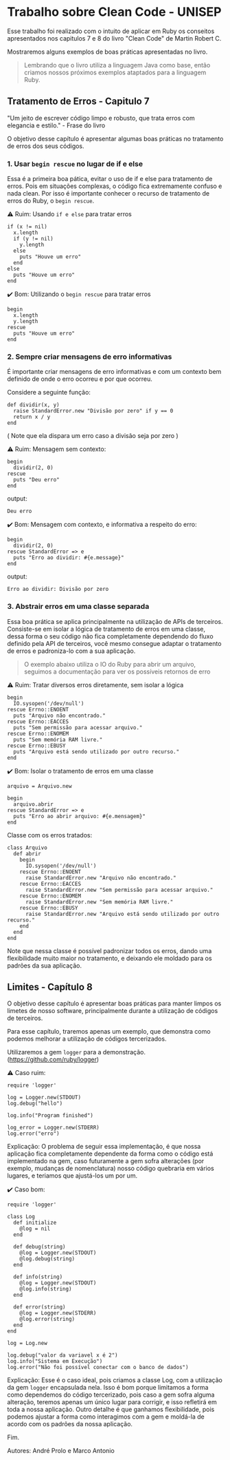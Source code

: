 # Trabalho sobre Clean Code - UNISEP
Esse trabalho foi realizado com o intuito de aplicar em Ruby os conseitos apresentados nos capitulos 7 e 8 do livro "Clean Code" de Martin
Robert C.

Mostraremos alguns exemplos de boas práticas apresentadas no livro. 

> Lembrando que o livro utiliza a linguagem Java como base, então criamos nossos próximos exemplos ataptados para a linguagem Ruby.

## Tratamento de Erros - Capitulo 7

"Um jeito de escrever código limpo e robusto, que trata erros com elegancia e estilo." - Frase do livro

O objetivo desse capítulo é apresentar algumas boas práticas no tratamento de erros dos seus códigos.

### 1. Usar ```begin rescue``` no lugar de if e else

Essa é a primeira boa pática, evitar o uso de if e else para tratamento de erros. Pois em situações complexas, o código fica extremamente confuso e nada clean. Por isso é importante conhecer o recurso de tratamento de erros do Ruby, o ```begin rescue```.

:warning: Ruim: Usando ```if e else``` para tratar erros
```
if (x != nil)
  x.length
  if (y != nil)
    y.length
  else
    puts "Houve um erro"
  end
else
  puts "Houve um erro"
end
```

:heavy_check_mark: Bom: Utilizando o ```begin rescue``` para tratar erros

```
begin
  x.length
  y.length 
rescue
  puts "Houve um erro"
end
```

### 2. Sempre criar mensagens de erro informativas

É importante criar mensagens de erro informativas e com um contexto bem definido de onde o erro ocorreu e por que ocorreu.

Considere a seguinte função:
```
def dividir(x, y)
  raise StandardError.new "Divisão por zero" if y == 0
  return x / y
end
```
( Note que ela dispara um erro caso a divisão seja por zero )

:warning: Ruim:
Mensagem sem contexto:

```
begin
  dividir(2, 0)
rescue
  puts "Deu erro"
end
```
output:
```
Deu erro
```

:heavy_check_mark: Bom:
Mensagem com contexto, e informativa a respeito do erro:

```
begin
  dividir(2, 0)
rescue StandardError => e
  puts "Erro ao dividir: #{e.message}"
end
```
output:
```
Erro ao dividir: Divisão por zero
```

### 3. Abstrair erros em uma classe separada

Essa boa prática se aplica principalmente na utilização de APIs de terceiros. Consiste-se em isolar a lógica de tratamento de erros em uma classe, dessa forma o seu código não fica completamente dependendo do fluxo definido pela API de terceiros, você mesmo consegue adaptar o tratamento de erros e padroniza-lo com a sua aplicação.

> O exemplo abaixo utiliza o IO do Ruby para abrir um arquivo, seguimos a documentação para ver os possíveis retornos de erro

:warning: Ruim: Tratar diversos erros diretamente, sem isolar a lógica

```
begin
  IO.sysopen('/dev/null')
rescue Errno::ENOENT
  puts "Arquivo não encontrado."
rescue Errno::EACCES
  puts "Sem permissão para acessar arquivo."
rescue Errno::ENOMEM
  puts "Sem memória RAM livre."
rescue Errno::EBUSY
  puts "Arquivo está sendo utilizado por outro recurso."
end
```

:heavy_check_mark: Bom: Isolar o tratamento de erros em uma classe

```
arquivo = Arquivo.new

begin
  arquivo.abrir
rescue StandardError => e
  puts "Erro ao abrir arquivo: #{e.mensagem}"
end
```

Classe com os erros tratados:
```
class Arquivo
  def abrir
    begin
      IO.sysopen('/dev/null')
    rescue Errno::ENOENT
      raise StandardError.new "Arquivo não encontrado."
    rescue Errno::EACCES
      raise StandardError.new "Sem permissão para acessar arquivo."
    rescue Errno::ENOMEM
      raise StandardError.new "Sem memória RAM livre."
    rescue Errno::EBUSY
      raise StandardError.new "Arquivo está sendo utilizado por outro recurso."
    end
  end
end
```
Note que nessa classe é possível padronizar todos os erros, dando uma flexibilidade muito maior no tratamento, e deixando ele moldado para os padrões da sua aplicação.


## Limites - Capítulo 8
O objetivo desse capítulo é apresentar boas práticas para manter limpos os limetes de nosso software, principalmente durante a utilização de códigos de terceiros.

Para esse capítulo, traremos apenas um exemplo, que demonstra como podemos melhorar a utilização de códigos tercerizados.

Utilizaremos a gem ```logger``` para a demonstração. (https://github.com/ruby/logger)

:warning: Caso ruim:
```
require 'logger'

log = Logger.new(STDOUT)
log.debug("hello")

log.info("Program finished")

log_error = Logger.new(STDERR)
log.error("erro")
```
Explicação: O problema de seguir essa implementação, é que nossa aplicação fica completamente dependente da forma como o código está implementado na gem, caso futuramente a gem sofra alterações (por exemplo, mudanças de nomenclatura) nosso código quebraria em vários lugares, e teriamos que ajustá-los um por um.

:heavy_check_mark: Caso bom:
```
require 'logger'

class Log
  def initialize
    @log = nil
  end

  def debug(string)
    @log = Logger.new(STDOUT)
    @log.debug(string)
  end

  def info(string)
    @log = Logger.new(STDOUT)
    @log.info(string)
  end

  def error(string)
    @log = Logger.new(STDERR)
    @log.error(string)
  end
end

log = Log.new

log.debug("valor da variavel x é 2")
log.info("Sistema em Execução")
log.error("Não foi possível conectar com o banco de dados")
```
Explicação: Esse é o caso ideal, pois criamos a classe Log, com a utilização da gem ```logger``` encapsulada nela. Isso é bom porque limitamos a forma como dependemos do código tercerizado, pois caso a gem sofra alguma alteração, teremos apenas um único lugar para corrigir, e isso refletirá em toda a nossa aplicação. Outro detalhe é que ganhamos flexibilidade, pois podemos ajustar a forma como interagimos com a gem e moldá-la de acordo com os padrões da nossa aplicação.

Fim.

Autores: André Prolo e Marco Antonio
